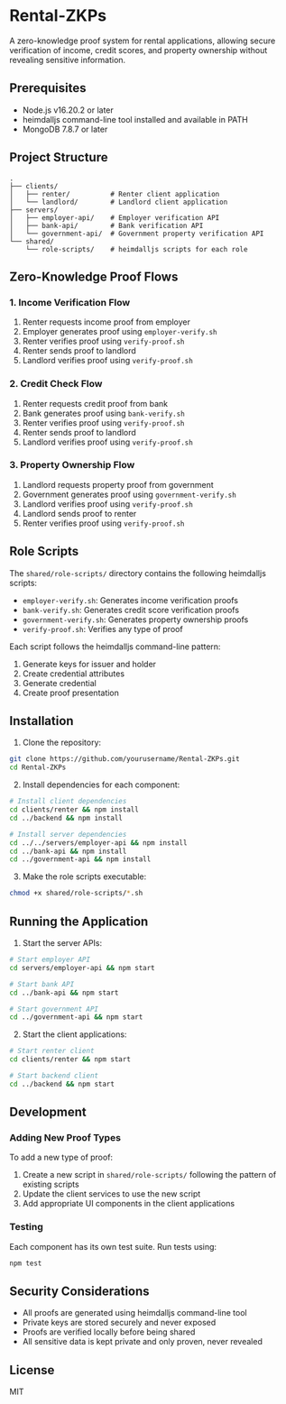 # Rental-ZKPs

A zero-knowledge proof system for rental applications, allowing secure verification of income, credit scores, and property ownership without revealing sensitive information.

## Prerequisites

- Node.js v16.20.2 or later
- heimdalljs command-line tool installed and available in PATH
- MongoDB 7.8.7 or later

## Project Structure

```
.
├── clients/
│   ├── renter/          # Renter client application
│   └── landlord/        # Landlord client application
├── servers/
│   ├── employer-api/    # Employer verification API
│   ├── bank-api/        # Bank verification API
│   └── government-api/  # Government property verification API
└── shared/
    └── role-scripts/    # heimdalljs scripts for each role
```

## Zero-Knowledge Proof Flows

### 1. Income Verification Flow
1. Renter requests income proof from employer
2. Employer generates proof using `employer-verify.sh`
3. Renter verifies proof using `verify-proof.sh`
4. Renter sends proof to landlord
5. Landlord verifies proof using `verify-proof.sh`

### 2. Credit Check Flow
1. Renter requests credit proof from bank
2. Bank generates proof using `bank-verify.sh`
3. Renter verifies proof using `verify-proof.sh`
4. Renter sends proof to landlord
5. Landlord verifies proof using `verify-proof.sh`

### 3. Property Ownership Flow
1. Landlord requests property proof from government
2. Government generates proof using `government-verify.sh`
3. Landlord verifies proof using `verify-proof.sh`
4. Landlord sends proof to renter
5. Renter verifies proof using `verify-proof.sh`

## Role Scripts

The `shared/role-scripts/` directory contains the following heimdalljs scripts:

- `employer-verify.sh`: Generates income verification proofs
- `bank-verify.sh`: Generates credit score verification proofs
- `government-verify.sh`: Generates property ownership proofs
- `verify-proof.sh`: Verifies any type of proof

Each script follows the heimdalljs command-line pattern:
1. Generate keys for issuer and holder
2. Create credential attributes
3. Generate credential
4. Create proof presentation

## Installation

1. Clone the repository:
```bash
git clone https://github.com/yourusername/Rental-ZKPs.git
cd Rental-ZKPs
```

2. Install dependencies for each component:
```bash
# Install client dependencies
cd clients/renter && npm install
cd ../backend && npm install

# Install server dependencies
cd ../../servers/employer-api && npm install
cd ../bank-api && npm install
cd ../government-api && npm install
```

3. Make the role scripts executable:
```bash
chmod +x shared/role-scripts/*.sh
```

## Running the Application

1. Start the server APIs:
```bash
# Start employer API
cd servers/employer-api && npm start

# Start bank API
cd ../bank-api && npm start

# Start government API
cd ../government-api && npm start
```

2. Start the client applications:
```bash
# Start renter client
cd clients/renter && npm start

# Start backend client
cd ../backend && npm start
```

## Development

### Adding New Proof Types

To add a new type of proof:

1. Create a new script in `shared/role-scripts/` following the pattern of existing scripts
2. Update the client services to use the new script
3. Add appropriate UI components in the client applications

### Testing

Each component has its own test suite. Run tests using:

```bash
npm test
```

## Security Considerations

- All proofs are generated using heimdalljs command-line tool
- Private keys are stored securely and never exposed
- Proofs are verified locally before being shared
- All sensitive data is kept private and only proven, never revealed

## License

MIT
